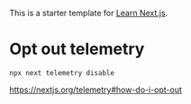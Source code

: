 This is a starter template for [Learn Next.js](https://nextjs.org/learn).

# Opt out telemetry

`npx next telemetry disable`

https://nextjs.org/telemetry#how-do-i-opt-out